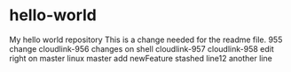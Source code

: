 # hello-world
My hello world repository
This is a change needed for the readme file.
955 change
cloudlink-956
changes on shell
cloudlink-957
cloudlink-958
edit right on master
linux master
add newFeature
stashed
line12
another line
